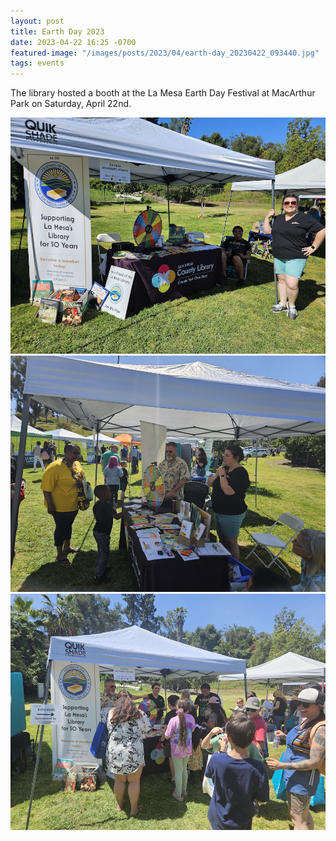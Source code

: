 ```yaml
---
layout: post
title: Earth Day 2023
date: 2023-04-22 16:25 -0700
featured-image: "/images/posts/2023/04/earth-day_20230422_093440.jpg"
tags: events
---
```


The library hosted a booth at the La Mesa Earth Day Festival at MacArthur Park on Saturday, April 22nd.

<img src="/images/posts/2023/04/earth-day_20230422_093440.jpg" alt="">
<img src="/images/posts/2023/04/earth-day_20230422_105449.jpg" alt="">
<img src="/images/posts/2023/04/earth-day_20230422_115022.jpg" alt="">
